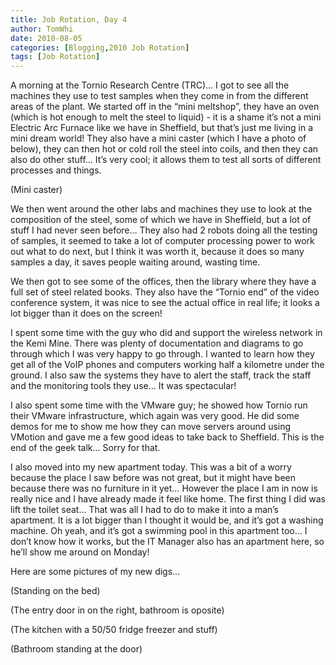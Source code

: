 ```yaml
---
title: Job Rotation, Day 4
author: TomWhi
date: 2010-08-05
categories: [Blogging,2010 Job Rotation]
tags: [Job Rotation]
---
```


A morning at the Tornio Research Centre (TRC)... I got to see all the machines they use to test samples when they come in from the different areas of the plant. We started off in the “mini meltshop”, they have an oven (which is hot enough to melt the steel to liquid) - it is a shame it’s not a mini Electric Arc Furnace like we have in Sheffield, but that’s just me living in a mini dream world! They also have a mini caster (which I have a photo of below), they can then hot or cold roll the steel into coils, and then they can also do other stuff… It’s very cool; it allows them to test all sorts of different processes and things.


(Mini caster)

We then went around the other labs and machines they use to look at the composition of the steel, some of which we have in Sheffield, but a lot of stuff I had never seen before… They also had 2 robots doing all the testing of samples, it seemed to take a lot of computer processing power to work out what to do next, but I think it was worth it, because it does so many samples a day, it saves people waiting around, wasting time.


We then got to see some of the offices, then the library where they have a full set of steel related books. They also have the “Tornio end” of the video conference system, it was nice to see the actual office in real life; it looks a lot bigger than it does on the screen!

I spent some time with the guy who did and support the wireless network in the Kemi Mine. There was plenty of documentation and diagrams to go through which I was very happy to go through. I wanted to learn how they get all of the VoIP phones and computers working half a kilometre under the ground. I also saw the systems they have to alert the staff, track the staff and the monitoring tools they use… It was spectacular!

I also spent some time with the VMware guy; he showed how Tornio run their VMware infrastructure, which again was very good. He did some demos for me to show me how they can move servers around using VMotion and gave me a few good ideas to take back to Sheffield. This is the end of the geek talk... Sorry for that.

I also moved into my new apartment today. This was a bit of a worry because the place I saw before was not great, but it might have been because there was no furniture in it yet… However the place I am in now is really nice and I have already made it feel like home. The first thing I did was lift the toilet seat… That was all I had to do to make it into a man’s apartment. It is a lot bigger than I thought it would be, and it’s got a washing machine. Oh yeah, and it’s got a swimming pool in this apartment too… I don’t know how it works, but the IT Manager also has an apartment here, so he’ll show me around on Monday!

Here are some pictures of my new digs...



(Standing on the bed)




(The entry door in on the right, bathroom is oposite)




(The kitchen with a 50/50 fridge freezer and stuff)


(Bathroom standing at the door)

